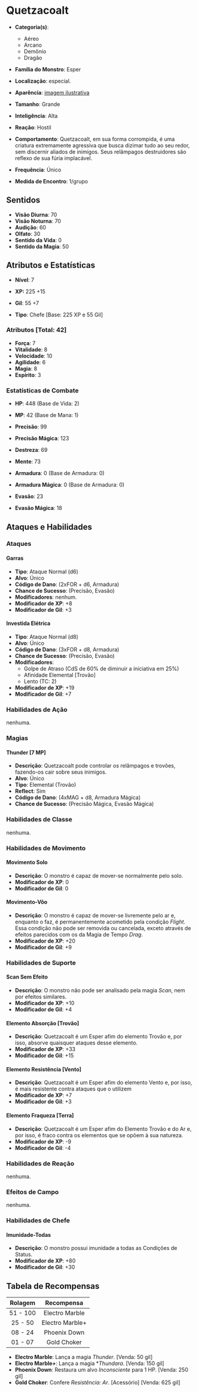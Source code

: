 # Quetzacoalt

* **Categoria(s)**:
  * Aéreo
  * Arcano
  * Demônio
  * Dragão
* **Família do Monstro**: Esper
* **Localização**: especial.

* **Aparência**: [imagem ilustrativa](https://vignette.wikia.nocookie.net/finalfantasy/images/d/d8/Quetzalcoatl_FFXV.png/revision/latest/scale-to-width-down/481?cb=20170907222101)

* **Tamanho**: Grande
* **Inteligência**: Alta
* **Reação**: Hostil
* **Comportamento**: Quetzacoalt, em sua forma corrompida, é uma criatura extremamente agressiva que busca dizimar tudo ao seu redor, sem discernir aliados de inimigos. Seus relâmpagos destruidores são reflexo de sua fúria implacável.

* **Frequência**: Único
* **Medida de Encontro**: 1/grupo

## Sentidos

* **Visão Diurna**: 70
* **Visão Noturna**: 70
* **Audição**: 60
* **Olfato**: 30
* **Sentido da Vida**: 0
* **Sentido da Magia**: 50

## Atributos e Estatísticas

* **Nível**: 7

* **XP:** 225 +15
* **Gil**: 55 +7

* **Tipo**: Chefe [Base: 225 XP e 55 Gil]

### Atributos [Total: 42]

* **Força**: 7
* **Vitalidade**: 8
* **Velocidade**: 10
* **Agilidade**: 6
* **Magia**: 8
* **Espírito**: 3

### Estatísticas de Combate

* **HP**: 448 (Base de Vida: 2)
* **MP**: 42 (Base de Mana: 1)

* **Precisão**: 99
* **Precisão Mágica**: 123
* **Destreza**: 69
* **Mente**: 73
* **Armadura**: 0 (Base de Armadura: 0)
* **Armadura Mágica**: 0 (Base de Armadura: 0)
* **Evasão**: 23
* **Evasão Mágica**: 18

## Ataques e Habilidades

### Ataques

#### Garras

* **Tipo**: Ataque Normal (d6)
* **Alvo**: Único
* **Código de Dano**: (2xFOR + d6, Armadura)
* **Chance de Sucesso**: (Precisão, Evasão)
* **Modificadores**: nenhum.
* **Modificador de XP**: +8
* **Modificador de Gil**: +3

#### Investida Elétrica

* **Tipo**: Ataque Normal (d8)
* **Alvo**: Único
* **Código de Dano**: (3xFOR + d8, Armadura)
* **Chance de Sucesso**: (Precisão, Evasão)
* **Modificadores**:
  * Golpe de Atraso (CdS de 60% de diminuir a iniciativa em 25%)
  * Afinidade Elemental [Trovão]
  * Lento (TC: 2)
* **Modificador de XP**: +19
* **Modificador de Gil**: +7

### Habilidades de Ação

nenhuma.

### Magias

#### Thunder [7 MP]

* **Descrição**: Quetzacoalt pode controlar os relâmpagos e trovões, fazendo-os cair sobre seus inimigos.
* **Alvo**: Único
* **Tipo**: Elemental (Trovão)
* **Reflect**: Sim
* **Código de Dano**: (4xMAG + d8, Armadura Mágica)
* **Chance de Sucesso**: (Precisão Mágica, Evasão Mágica)

### Habilidades de Classe

nenhuma.

### Habilidades de Movimento

#### Movimento Solo

* **Descrição**: O monstro é capaz de mover-se normalmente pelo solo.
* **Modificador de XP**: 0
* **Modificador de Gil**: 0

#### Movimento-Vôo

* **Descrição**: O monstro é capaz de mover-se livremente pelo ar e, enquanto o faz, é permanentemente acometido pela condição *Flight*. Essa condição não pode ser removida ou cancelada, exceto através de efeitos parecidos com os da Magia de Tempo *Drag*.
* **Modificador de XP**: +20
* **Modificador de Gil**: +9

### Habilidades de Suporte

#### Scan Sem Efeito

* **Descrição**: O monstro não pode ser analisado pela magia *Scan*, nem por efeitos similares.
* **Modificador de XP**: +10
* **Modificador de Gil**: +4

#### Elemento Absorção [Trovão]

* **Descrição**: Quetzacoalt é um Esper afim do elemento Trovão e, por isso, absorve quaisquer ataques desse elemento.
* **Modificador de XP**: +33
* **Modificador de Gil**: +15

#### Elemento Resistência [Vento]

* **Descrição**: Quetzacoalt é um Esper afim do elemento Vento e, por isso, é mais resistente contra ataques que o utilizem
* **Modificador de XP**: +7
* **Modificador de Gil**: +3

#### Elemento Fraqueza [Terra]

* **Descrição**: Quetzacoalt é um Esper afim do Elemento Trovão e do Ar e, por isso, é fraco contra os elementos que se opõem à sua natureza.
* **Modificador de XP**: -9
* **Modificador de Gil**: -4

### Habilidades de Reação

nenhuma.

### Efeitos de Campo

nenhuma.

### Habilidades de Chefe

#### Imunidade-Todas

* **Descrição**: O monstro possui imunidade a todas as Condições de Status.
* **Modificador de XP**: +80
* **Modificador de Gil**: +30

## Tabela de Recompensas

| Rolagem   | Recompensa      |
|:---------:|:---------------:|
| 51 - 100  | Electro Marble  |
| 25 - 50   | Electro Marble+ |
| 08 - 24   | Phoenix Down    |
| 01 - 07   | Gold Choker     |

* **Electro Marble**: Lança a magia *Thunder*. [Venda: 50 gil]
* **Electro Marble+**: Lança a magia **Thundara*. [Venda: 150 gil]
* **Phoenix Down**: Restaura um alvo *Inconsciente* para 1 HP. [Venda: 250 gil]
* **Gold Choker**: Confere *Resistência: Ar*. [Acessório] [Venda: 625 gil]
